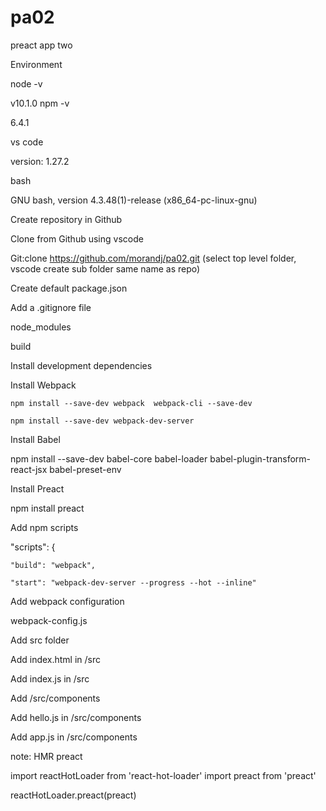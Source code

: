 # pa02
preact app two

Environment

node -v

  v10.1.0
npm -v

  6.4.1

vs code

  version: 1.27.2

bash

  GNU bash, version 4.3.48(1)-release (x86_64-pc-linux-gnu)

Create repository in Github

Clone from Github using vscode 

  Git:clone https://github.com/morandj/pa02.git
  (select top level folder, vscode create sub folder same name as repo)
  
Create default package.json

Add a .gitignore file

node_modules

build

Install development dependencies

Install Webpack

    npm install --save-dev webpack  webpack-cli --save-dev

    npm install --save-dev webpack-dev-server

Install Babel

npm install --save-dev babel-core babel-loader babel-plugin-transform-react-jsx babel-preset-env

Install Preact

npm install preact

Add npm scripts

  "scripts": {

    "build": "webpack",

    "start": "webpack-dev-server --progress --hot --inline"

Add webpack configuration

webpack-config.js

Add src folder

Add index.html in /src

Add index.js in /src

Add /src/components

Add hello.js in /src/components

Add app.js in /src/components


note: HMR preact

import reactHotLoader from 'react-hot-loader'
import preact from 'preact'
 
reactHotLoader.preact(preact)
